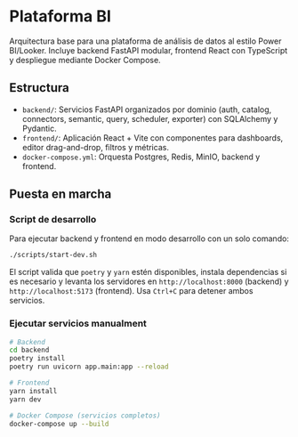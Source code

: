 # Plataforma BI

Arquitectura base para una plataforma de análisis de datos al estilo Power BI/Looker. Incluye backend FastAPI modular, frontend React con TypeScript y despliegue mediante Docker Compose.

## Estructura

- `backend/`: Servicios FastAPI organizados por dominio (auth, catalog, connectors, semantic, query, scheduler, exporter) con SQLAlchemy y Pydantic.
- `frontend/`: Aplicación React + Vite con componentes para dashboards, editor drag-and-drop, filtros y métricas.
- `docker-compose.yml`: Orquesta Postgres, Redis, MinIO, backend y frontend.

## Puesta en marcha

### Script de desarrollo

Para ejecutar backend y frontend en modo desarrollo con un solo comando:

```bash
./scripts/start-dev.sh
```

El script valida que `poetry` y `yarn` estén disponibles, instala dependencias
si es necesario y levanta los servidores en `http://localhost:8000` (backend) y
`http://localhost:5173` (frontend). Usa `Ctrl+C` para detener ambos servicios.

### Ejecutar servicios manualment
```bash
# Backend
cd backend
poetry install
poetry run uvicorn app.main:app --reload

# Frontend
yarn install
yarn dev

# Docker Compose (servicios completos)
docker-compose up --build
```
